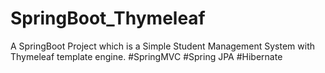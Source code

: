 # SpringBoot_Thymeleaf
A SpringBoot Project which is a Simple Student Management System with Thymeleaf template engine.
#SpringMVC
#Spring JPA
#Hibernate
